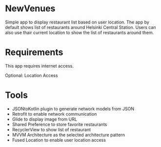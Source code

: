 # NewVenues
Simple app to display restaurant list based on user location. The app by default shows list of restaurants around Helsinki Central Station. Users can also use thair current location to show the list of restaurants around them.

# Requirements
This app requires internet access.

Optional: Location Access

# Tools
- JSONtoKotlin plugin to generate network models from JSON
- Retrofit to enable network communication
- Glide to display image from URL
- Shared Preference to store favorite restaurants
- RecyclerView to show list of restaurant
- MVVM Architecture as the selected architecture pattern
- Fused Location to enable user location access
